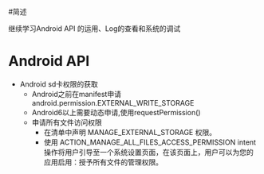 #简述

继续学习Android API 的运用、Log的查看和系统的调试

# Android API

- Android sd卡权限的获取
  - Android之前在manifest申请android.permission.EXTERNAL_WRITE_STORAGE
  - Android6以上需要动态申请,使用requestPermission()
  - 申请所有文件访问权限
    - 在清单中声明 MANAGE_EXTERNAL_STORAGE 权限。
    - 使用 ACTION_MANAGE_ALL_FILES_ACCESS_PERMISSION intent 操作将用户引导至一个系统设置页面，在该页面上，用户可以为您的应用启用：授予所有文件的管理权限。